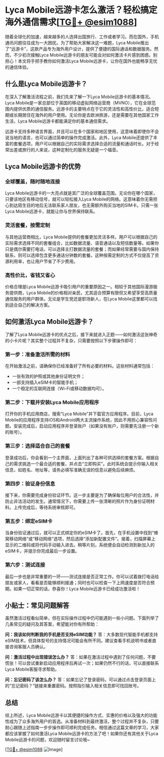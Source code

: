 # Lyca Mobile远游卡怎么激活？轻松搞定海外通信需求[[TG💪+ @esim1088](https://t.me/s/esim1088)]

随着全球化的加速，越来越多的人选择出国旅行、工作或者学习。而在国外，手机通讯问题往往成为一大困扰。为了帮助大家解决这一难题，Lyca Mobile推出了“远游卡”，这款产品专为海外用户设计，提供了便捷的国际通话和数据服务。然而，不少初次接触Lyca Mobile远游卡的朋友可能会对如何激活卡片感到困惑。别担心！本文将手把手教你如何激活Lyca Mobile远游卡，让你在国外也能畅享无忧的通信体验。

## 什么是Lyca Mobile远游卡？

在深入了解激活流程之前，我们先来了解一下Lyca Mobile远游卡的基本情况。Lyca Mobile是一家总部位于英国的移动虚拟网络运营商（MVNO），它在全球范围内提供优质的通信服务。远游卡的主要特点在于它的灵活性和高性价比，适合短期或长期居住在海外的用户使用。无论你是去欧洲旅游，还是需要在其他国家工作生活，Lyca Mobile远游卡都能满足你的基本通信需求。

远游卡支持多种语言界面，并且可以在多个国家和地区使用，这意味着即使你不会说当地的语言，也可以通过简单的操作完成激活。此外，Lyca Mobile还提供了丰富的套餐选项，用户可以根据自己的实际需求选择合适的流量和通话时长。对于经常出差或旅行的人来说，这种定制化的服务无疑是一个福音。

## Lyca Mobile远游卡的优势

### 全球覆盖，随时随地连接

Lyca Mobile远游卡的一大亮点就是其广泛的全球覆盖范围。无论你在哪个国家，只要该地区有移动信号，就可以轻松接入Lyca Mobile的网络。这意味着你无需担心到达陌生目的地后无法联系家人朋友，也无需额外购买当地的SIM卡。只需一张Lyca Mobile远游卡，就能让你与世界保持联系。

### 灵活套餐，按需定制

与其他运营商相比，Lyca Mobile提供的套餐更加灵活多样。用户可以根据自己的实际需求选择不同的套餐组合，比如数据流量、语音通话以及短信数量等。如果你只是偶尔需要打电话，可以选择主打数据流量的套餐；而如果经常需要与国内保持联系，则可以选择包含更多通话分钟数的套餐。这种按需定制的方式不仅提高了资源利用率，也让用户节省了不少费用。

### 高性价比，省钱又省心

价格合理是Lyca Mobile远游卡吸引用户的重要原因之一。相较于其他国际漫游服务提供商，Lyca Mobile的价格相对亲民，尤其适合预算有限但又希望享受高质量通信服务的用户群体。无论是学生党还是职场新人，在Lyca Mobile这里都可以找到适合自己的解决方案。

## 如何激活Lyca Mobile远游卡？

了解了Lyca Mobile远游卡的优点之后，接下来就进入正题——如何激活这张神奇的小卡片呢？其实整个过程并不复杂，只需要按照以下步骤操作即可：

### 第一步：准备激活所需的材料

在开始激活之前，请确保你已经准备好了所有必要的材料。这些材料通常包括：
- 一张有效的护照或其他身份证明文件；
- 一部支持插入eSIM卡的智能手机；
- 一个稳定的互联网连接（Wi-Fi或移动数据均可）。

### 第二步：下载并安装Lyca Mobile应用程序

打开你的手机应用商店，搜索“Lyca Mobile”并下载官方应用程序。目前，Lyca Mobile的应用程序支持iOS和Android两大主流操作系统，因此不用担心兼容性问题。安装完成后，启动应用程序并登录账户（如果没有账户，则需要先注册一个新的账号）。

### 第三步：选择适合自己的套餐

登录成功后，你会看到一个主界面，上面列出了各种可供选择的套餐方案。根据自己的需求挑选一个最合适的套餐，并点击“立即购买”。此时系统会提示你输入相关信息，如姓名、地址等，请务必填写准确无误的信息以避免后续麻烦。

### 第四步：验证身份信息

接下来，你需要完成身份验证环节。这一步主要是为了确保每位用户的合法性，并防止非法活动的发生。通常情况下，你需要上传一张清晰的照片作为身份证明材料。上传完成后，等待系统审核即可。

### 第五步：绑定eSIM卡

当身份验证通过后，就可以正式绑定你的eSIM卡了。首先，在手机设置中找到“蜂窝移动网络”或“移动网络”选项，然后选择“添加新配置文件”。接着，扫描屏幕上显示的二维码或将代码手动输入进去。稍等片刻，系统便会自动检测到新加入的eSIM卡，并提示你完成最后一步设置。

### 第六步：测试连接

最后一步也是非常重要的一环——测试连接是否正常工作。你可以试着拨打电话给朋友或家人，看看是否能够顺利接通；同时也可以检查一下上网速度是否符合预期。如果一切正常的话，恭喜你！Lyca Mobile远游卡已经成功激活啦！

## 小贴士：常见问题解答

虽然激活过程看似简单，但在实际操作过程中仍可能遇到一些小问题。下面列举了几条常见的疑问及其答案，希望能对你有所帮助：

**问：我该如何判断我的手机是否支持eSIM功能？**
答：大多数现代智能手机都支持eSIM技术，但具体型号的支持情况可能会有所不同。建议查看手机说明书或者直接咨询客服人员确认。

**问：激活过程中出现错误怎么办？**
答：如果在激活过程中遇到了任何问题，不要慌张！可以尝试重新启动应用程序后再试一次；如果仍然不行的话，可以直接联系Lyca Mobile客服寻求帮助。

**问：忘记密码了该怎么办？**
答：如果忘记了登录密码，可以通过点击登录页面上的“忘记密码？”链接来重置密码。按照指引输入相关信息即可找回账号。

## 总结

综上所述，Lyca Mobile远游卡以其便捷的操作方式、实惠的价格以及强大的功能性成为了众多海外用户的首选。从准备材料到最终激活，整个过程并不复杂，只要耐心跟随上述指南一步步操作即可顺利完成任务。相信通过这篇文章的学习，大家都应该掌握了如何激活Lyca Mobile远游卡的方法了吧！如果你还有其他关于Lyca Mobile远游卡的问题，欢迎随时留言讨论哦~

[[TG💪+ @esim1088](https://t.me/s/esim1088) ![Image](https://i.postimg.cc/4NQfJmqS/Snipaste-2025-05-13-00-14-12.png)]